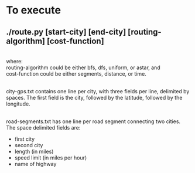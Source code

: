 # To execute
## ./route.py [start-city] [end-city] [routing-algorithm] [cost-function]
<br/>where: 
<br/>routing-algorithm could be either bfs, dfs, uniform, or astar, and
<br/>cost-function could be either segments, distance, or time.

<br/>city-gps.txt contains one line per city, with three fields per line, delimited by spaces. The first field is the city, followed by the latitude, followed by the longitude.

<br/>road-segments.txt has one line per road segment connecting two cities. The space delimited fields are:

- first city
- second city
- length (in miles)
- speed limit (in miles per hour)
- name of highway

